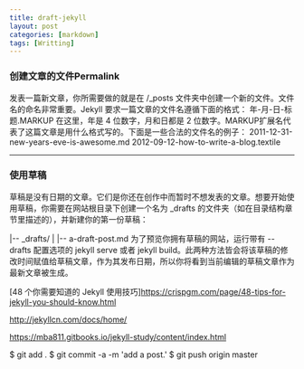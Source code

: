 ```yaml
---
title: draft-jekyll
layout: post
categories: [markdown]
tags: [Writting]
---
```


### 创建文章的文件Permalink
发表一篇新文章，你所需要做的就是在 /_posts 文件夹中创建一个新的文件。文件名的命名非常重要。Jekyll 要求一篇文章的文件名遵循下面的格式：
年-月-日-标题.MARKUP
在这里，年是 4 位数字，月和日都是 2 位数字。MARKUP扩展名代表了这篇文章是用什么格式写的。下面是一些合法的文件名的例子：
2011-12-31-new-years-eve-is-awesome.md
2012-09-12-how-to-write-a-blog.textile

------------

### 使用草稿
草稿是没有日期的文章。它们是你还在创作中而暂时不想发表的文章。想要开始使用草稿，你需要在网站根目录下创建一个名为 _drafts 的文件夹（如在目录结构章节里描述的），并新建你的第一份草稿：

|-- _drafts/
|   |-- a-draft-post.md
为了预览你拥有草稿的网站，运行带有 --drafts 配置选项的 jekyll serve 或者 jekyll build。此两种方法皆会将该草稿的修改时间赋值给草稿文章，作为其发布日期，所以你将看到当前编辑的草稿文章作为最新文章被生成。

[48 个你需要知道的 Jekyll 使用技巧]https://crispgm.com/page/48-tips-for-jekyll-you-should-know.html


http://jekyllcn.com/docs/home/

https://mba811.gitbooks.io/jekyll-study/content/index.html

$ git add .
$ git commit -a -m 'add a post.'
$ git push origin master
